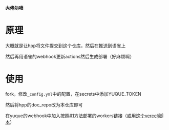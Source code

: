 
#### ~~大佬勿喷~~

# 原理

大概就是让hpp将文件提交到这个仓库，然后在推送到语雀上

然后再用语雀的webhook更新actions然后生成部署（好麻烦啊）

# 使用

fork，修改`_config.yml`中的配置，在secrets中添加YUQUE_TOKEN

然后将hpp的doc_repo改为本仓库即可

在yuque的webhook中加入按照[#1](https://github.com/lbr77/hpp-yuque/issues/1)方法部署的workers链接（或用[这个vercelj脚本](https://github.com/lbr77/webhook_to_github_actions)）
